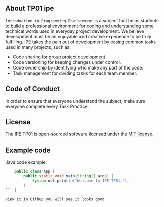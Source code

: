 ## About TP01 ipe
`Introduction to Programming Environment` is a subject that helps students to build a professional environment for coding and understanding some technical words used in everyday project development. We believe development must be an enjoyable and creative experience to be truly fulfilling. IPE takes the pain out of development by easing common tasks used in many projects, such as:

- Code sharing for group project development.
- Code versioning for keeping changes under control.
- Code ownership by identifying who make any part of the code.
- Task management for dividing tasks for each team member.

## Code of Conduct

In order to ensure that everyone understand the subject, make sure everyone complete every Task Practice.

## License

The IPE TP01 is open-sourced software licensed under the [MIT license](https://opensource.org/licenses/MIT).

## Example code

Java code example:
```java
    public class App {
        public static void main(String[] args) {
            System.out.println("Welcome to IPE TP01.");
        }
``` }

view it in Githup you will see it looks good